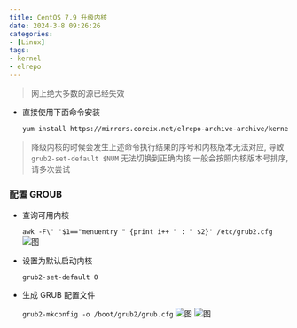 ```yaml
---
title: CentOS 7.9 升级内核
date: 2024-3-8 09:26:26
categories: 
- [Linux]
tags: 
- kernel
- elrepo
---
```



> 网上绝大多数的源已经失效

- 直接使用下面命令安装

  ``` bash
  yum install https://mirrors.coreix.net/elrepo-archive-archive/kernel/el7/x86_64/RPMS/kernel-ml-6.6.6-1.el7.elrepo.x86_64.rpm
  ```

> 降级内核的时候会发生上述命令执行结果的序号和内核版本无法对应, 导致   `grub2-set-default $NUM` 无法切换到正确内核
> 一般会按照内核版本号排序, 请多次尝试

### 配置 GROUB

- 查询可用内核

  `awk -F\' '$1=="menuentry " {print i++ " : " $2}' /etc/grub2.cfg`
  ![图](/images/107.centos7_upgrade_kernel.md.01.png)

- 设置为默认启动内核

  `grub2-set-default 0`

- 生成 GRUB 配置文件

  `grub2-mkconfig -o /boot/grub2/grub.cfg`
  ![图](/images/107.centos7_upgrade_kernel.md.02.png)
  ![图](/images/107.centos7_upgrade_kernel.md.03.png)


